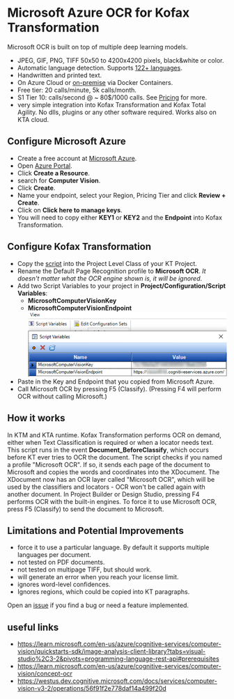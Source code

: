 # Microsoft Azure OCR for Kofax Transformation

Microsoft OCR is built on top of multiple deep learning models.
* JPEG, GIF, PNG, TIFF 50x50 to 4200x4200 pixels, black&white or color.
* Automatic language detection. Supports [122+ languages](https://learn.microsoft.com/en-us/azure/cognitive-services/computer-vision/language-support#optical-character-recognition-ocr).
* Handwritten and printed text.
* On Azure Cloud or [on-premise](https://learn.microsoft.com/en-us/azure/cognitive-services/computer-vision/computer-vision-how-to-install-containers) via Docker Containers.
* Free tier: 20 calls/minute, 5k calls/month.
* S1 Tier 10: calls/second @ ~ 80$/1000 calls. See [Pricing]((https://azure.microsoft.com/en-gb/pricing/details/cognitive-services/computer-vision/)) for more.
* very simple integration into Kofax Transformation and Kofax Total Agility. No dlls, plugins or any other software required. Works also on KTA cloud.
## Configure Microsoft Azure
* Create a free account at [Microsoft Azure](https://azure.microsoft.com).
* Open [Azure Portal](https://portal.azure.com/#home).
* Click **Create a Resource**.
* search for **Computer Vision**.
* Click **Create**.
* Name your endpoint, select your Region, Pricing Tier and click **Review + Create**.
* Click on **Click here to manage keys**.
* You will need to copy either **KEY1** or **KEY2** and the **Endpoint** into Kofax Transformation.

## Configure Kofax Transformation

* Copy the [script](Microsoft%20OCR.vb) into the Project Level Class of your KT Project.
* Rename the Default Page Recognition profile to **Microsoft OCR**. *It doesn't matter what the OCR engine shown is, it will be ignored*.
* Add two Script Variables to your project in **Project/Configuration/Script Variables**: 
    * **MicrosoftComputerVisionKey**
    * **MicrosoftComputerVisionEndpoint**  
![Alt text](images/Script%20Variables.png)
* Paste in the Key and Endpoint that you copied from Microsoft Azure.
* Call Microsoft OCR by pressing F5 (Classify). (Pressing F4 will perform OCR without calling Microsoft.)

## How it works
In KTM and KTA runtime. Kofax Transformation performs OCR on demand, either when Text Classification is required or when a locator needs text.
This script runs in the event **Document_BeforeClassify**, which occurs before KT ever tries to OCR the document. The script checks if you named a profile "Microsoft OCR". If so, it sends each page of the document to Microsoft and copies the words and coordinates into the XDocument. The XDocument now has an OCR layer called "Microsoft OCR", which will be used by the classifiers and locators - OCR won't be called again with another document.
In Project Builder or Design Studio, pressing F4 performs OCR with the built-in engines. To force it to use Microsoft OCR, press F5 (Classify) to send the document to Microsoft.

## Limitations and Potential Improvements
* force it to use a particular language. By default it supports multiple languages per document.
* not tested on PDF documents.
* not tested on multipage TIFF, but should work.
* will generate an error when you reach your license limit.  
* ignores word-level confidences.
* Ignores regions, which could be copied into KT paragraphs.

Open an [issue](https://github.com/KofaxTransformation/MicrosoftOCR/issues) if you find a bug or need a feature implemented.

## useful links
* https://learn.microsoft.com/en-us/azure/cognitive-services/computer-vision/quickstarts-sdk/image-analysis-client-library?tabs=visual-studio%2C3-2&pivots=programming-language-rest-api#prerequisites
* https://learn.microsoft.com/en-us/azure/cognitive-services/computer-vision/concept-ocr
* https://westus.dev.cognitive.microsoft.com/docs/services/computer-vision-v3-2/operations/56f91f2e778daf14a499f20d
